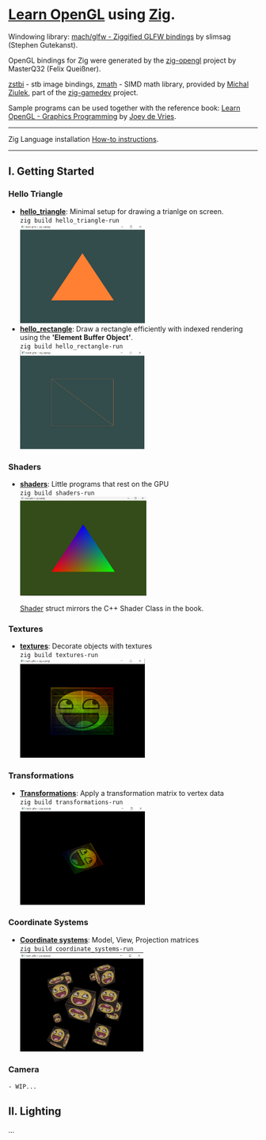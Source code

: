 # [**Learn OpenGL**](https://learnopengl.com/) using [Zig](https://ziglang.org/).

Windowing library: [mach/glfw - Ziggified GLFW bindings](https://github.com/hexops/mach-glfw) by slimsag
(Stephen Gutekanst).

OpenGL bindings for Zig were generated by the [zig-opengl](https://github.com/MasterQ32/zig-opengl) project by MasterQ32 (Felix Queißner).

[zstbi](https://github.com/michal-z/zig-gamedev/tree/main/libs/zstbi) - stb image bindings, [zmath](https://github.com/michal-z/zig-gamedev/tree/main/libs/zmath) - SIMD math library, provided by [Michal Ziulek](https://github.com/michal-z), part of the [zig-gamedev](https://github.com/michal-z/zig-gamedev) project. 

Sample programs can be used together with the reference book: [Learn OpenGL - Graphics Programming](https://learnopengl.com/) by [Joey de Vries](http://joeydevries.com/#home).

---
Zig Language installation [How-to instructions](https://ziglang.org/learn/getting-started/).

---
## **I. Getting Started**
### Hello Triangle 

- [**hello_triangle**](src/getting_started/hello_triangle/): Minimal setup for drawing a trianlge on screen.<br />`zig build hello_triangle-run`
<br /><a href="src/getting_started/hello_triangle"><img src="src/getting_started/hello_triangle/image.png" alt="hello triangle" height="200"></a>
- [**hello_rectangle**](src/getting_started/hello_rectangle/): Draw a rectangle efficiently with indexed rendering using the **'Element Buffer Object'**. <br />`zig build hello_rectangle-run`
<br /><a href="src/getting_started/hello_rectangle"><img src="src/getting_started/hello_rectangle/image.png" alt="hello triangle" height="200"></a>

### Shaders
- [**shaders**](src/getting_started/shaders/): Little programs that rest on the GPU <br />
`zig build shaders-run`
<br /><a href="src/getting_started/shaders"><img src="src/getting_started/shaders/image.png" alt="shaders" height="200"></a>

    [Shader](src/common/shader.zig) struct mirrors the C++ Shader Class in the book. 

### Textures
- [**textures**](src/getting_started/textures/): Decorate objects with textures <br />
`zig build textures-run`
<br /><a href="src/getting_started/textures"><img src="src/getting_started/textures/image.png" alt="textures" height="200"></a>

### Transformations
- [**Transformations**](src/getting_started/transformations/): Apply a transformation matrix to vertex data <br />
`zig build transformations-run`
<br /><a href="src/getting_started/transformations"><img src="src/getting_started/transformations/image.png" alt="transformations" height="200"></a>

### Coordinate Systems
- [**Coordinate systems**](src/getting_started/coordinate_systems/): Model, View, Projection matrices <br />
`zig build coordinate_systems-run`
<br /><a href="src/getting_started/coordinate_systems"><img src="src/getting_started/coordinate_systems/image.png" alt="coordinate_systems" height="200"></a>

### Camera
    - WIP...


## **II. Lighting**
...